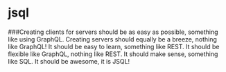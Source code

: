 # jsql

###Creating clients for servers should be as easy as possible, something like using GraphQL. Creating servers should equally be a breeze, nothing like GraphQL! It should be easy to learn, something like REST. It should be flexible like GraphQL, nothing like REST. It should make sense, something like SQL. It should be awesome, it is JSQL!
